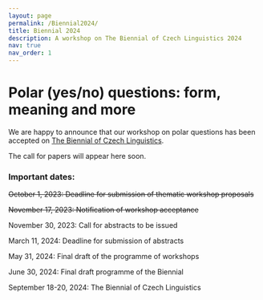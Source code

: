 ```yaml
---
layout: page
permalink: /Biennial2024/
title: Biennial 2024
description: A workshop on The Biennial of Czech Linguistics 2024
nav: true
nav_order: 1
---
```


# Polar (yes/no) questions: form, meaning and more

We are happy to announce that our workshop on polar questions has been accepted on [The Biennial of Czech Linguistics](https://bcl2024.ff.cuni.cz/en/home/). 

The call for papers will appear here soon. 

### Important dates: 

~~October 1, 2023: Deadline for submission of thematic workshop proposals~~

~~November 17, 2023: Notification of workshop acceptance~~

November 30, 2023: Call for abstracts to be issued

March 11, 2024: Deadline for submission of abstracts

May 31, 2024: Final draft of the programme of workshops

June 30, 2024: Final draft programme of the Biennial

September 18-20, 2024: The Biennial of Czech Linguistics
